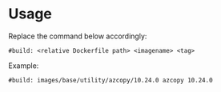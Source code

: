 # Usage
Replace the command below accordingly:
```
#build: <relative Dockerfile path> <imagename> <tag>
```
Example:
```
#build: images/base/utility/azcopy/10.24.0 azcopy 10.24.0
```